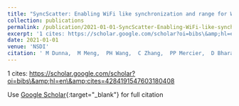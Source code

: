 ```yaml
---
title: "SyncScatter: Enabling WiFi like synchronization and range for WiFi backscatter Communication."
collection: publications
permalink: /publication/2021-01-01-SyncScatter-Enabling-WiFi-like-synchronization-and-range-for-WiFi-backscatter-Communication
excerpt: '1 cites: https://scholar.google.com/scholar?oi=bibs\&amp;hl=en\&amp;cites=4284191547603180408'
date: 2021-01-01
venue: 'NSDI'
citation: ' M Dunna,  M Meng,  PH Wang,  C Zhang,  PP Mercier,  D Bharadia, '
---
```

1 cites: https://scholar.google.com/scholar?oi=bibs\&amp;hl=en\&amp;cites=4284191547603180408

Use [Google Scholar](https://scholar.google.com/scholar?q=SyncScatter:+Enabling+WiFi+like+synchronization+and+range+for+WiFi+backscatter+Communication.){:target="_blank"} for full citation